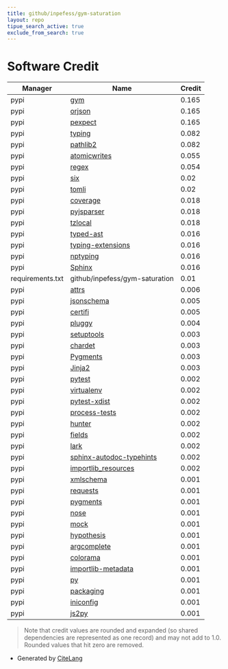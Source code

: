 ```yaml
---
title: github/inpefess/gym-saturation
layout: repo
tipue_search_active: true
exclude_from_search: true
---
```

# Software Credit

|Manager|Name|Credit|
|-------|----|------|
|pypi|[gym](https://www.gymlibrary.ml/)|0.165|
|pypi|[orjson](https://github.com/ijl/orjson)|0.165|
|pypi|[pexpect](https://pexpect.readthedocs.io/)|0.165|
|pypi|[typing](https://pypi.org/project/typing)|0.082|
|pypi|[pathlib2](https://pypi.org/project/pathlib2)|0.082|
|pypi|[atomicwrites](https://github.com/untitaker/python-atomicwrites)|0.055|
|pypi|[regex](https://github.com/mrabarnett/mrab-regex)|0.054|
|pypi|[six](https://pypi.org/project/six)|0.02|
|pypi|[tomli](https://pypi.org/project/tomli)|0.02|
|pypi|[coverage](https://github.com/nedbat/coveragepy)|0.018|
|pypi|[pyjsparser](https://pypi.org/project/pyjsparser)|0.018|
|pypi|[tzlocal](https://pypi.org/project/tzlocal)|0.018|
|pypi|[typed-ast](https://github.com/python/typed_ast)|0.016|
|pypi|[typing-extensions](https://typing.readthedocs.io/)|0.016|
|pypi|[nptyping](https://github.com/ramonhagenaars/nptyping)|0.016|
|pypi|[Sphinx](https://www.sphinx-doc.org/)|0.016|
|requirements.txt|github/inpefess/gym-saturation|0.01|
|pypi|[attrs](https://pypi.org/project/attrs)|0.006|
|pypi|[jsonschema](https://pypi.org/project/jsonschema)|0.005|
|pypi|[certifi](https://pypi.org/project/certifi)|0.005|
|pypi|[pluggy](https://pypi.org/project/pluggy)|0.004|
|pypi|[setuptools](https://pypi.org/project/setuptools)|0.003|
|pypi|[chardet](https://pypi.org/project/chardet)|0.003|
|pypi|[Pygments](https://pypi.org/project/Pygments)|0.003|
|pypi|[Jinja2](https://pypi.org/project/Jinja2)|0.003|
|pypi|[pytest](https://docs.pytest.org/en/latest/)|0.002|
|pypi|[virtualenv](https://pypi.org/project/virtualenv)|0.002|
|pypi|[pytest-xdist](https://pypi.org/project/pytest-xdist)|0.002|
|pypi|[process-tests](https://pypi.org/project/process-tests)|0.002|
|pypi|[hunter](https://pypi.org/project/hunter)|0.002|
|pypi|[fields](https://pypi.org/project/fields)|0.002|
|pypi|[lark](https://github.com/lark-parser/lark)|0.002|
|pypi|[sphinx-autodoc-typehints](https://github.com/tox-dev/sphinx-autodoc-typehints)|0.002|
|pypi|[importlib_resources](http://importlib-resources.readthedocs.io/)|0.002|
|pypi|[xmlschema](https://pypi.org/project/xmlschema)|0.001|
|pypi|[requests](https://pypi.org/project/requests)|0.001|
|pypi|[pygments](https://pypi.org/project/pygments)|0.001|
|pypi|[nose](https://pypi.org/project/nose)|0.001|
|pypi|[mock](https://pypi.org/project/mock)|0.001|
|pypi|[hypothesis](https://pypi.org/project/hypothesis)|0.001|
|pypi|[argcomplete](https://pypi.org/project/argcomplete)|0.001|
|pypi|[colorama](https://pypi.org/project/colorama)|0.001|
|pypi|[importlib-metadata](https://pypi.org/project/importlib-metadata)|0.001|
|pypi|[py](https://pypi.org/project/py)|0.001|
|pypi|[packaging](https://pypi.org/project/packaging)|0.001|
|pypi|[iniconfig](https://pypi.org/project/iniconfig)|0.001|
|pypi|[js2py](https://github.com/PiotrDabkowski/Js2Py)|0.001|


> Note that credit values are rounded and expanded (so shared dependencies are represented as one record) and may not add to 1.0. Rounded values that hit zero are removed.


- Generated by [CiteLang](https://github.com/vsoch/citelang)
